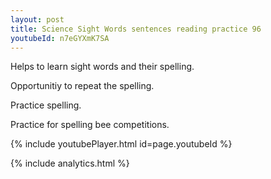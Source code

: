 ```yaml
---
layout: post
title: Science Sight Words sentences reading practice 96
youtubeId: n7eGYXmK7SA
---
```

 
 
Helps to learn sight words and their spelling.

Opportunitiy to repeat the spelling. 

Practice spelling. 
 
Practice for spelling bee competitions. 
 
{% include youtubePlayer.html id=page.youtubeId %}
 
 
{% include analytics.html %}